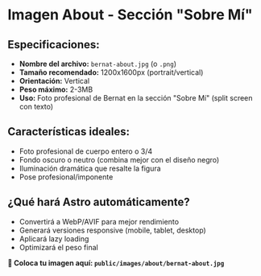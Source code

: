 # Imagen About - Sección "Sobre Mí"

## Especificaciones:
- **Nombre del archivo:** `bernat-about.jpg` (o `.png`)
- **Tamaño recomendado:** 1200x1600px (portrait/vertical)
- **Orientación:** Vertical
- **Peso máximo:** 2-3MB
- **Uso:** Foto profesional de Bernat en la sección "Sobre Mí" (split screen con texto)

## Características ideales:
- Foto profesional de cuerpo entero o 3/4
- Fondo oscuro o neutro (combina mejor con el diseño negro)
- Iluminación dramática que resalte la figura
- Pose profesional/imponente

## ¿Qué hará Astro automáticamente?
- Convertirá a WebP/AVIF para mejor rendimiento
- Generará versiones responsive (mobile, tablet, desktop)
- Aplicará lazy loading
- Optimizará el peso final

**📁 Coloca tu imagen aquí: `public/images/about/bernat-about.jpg`**

